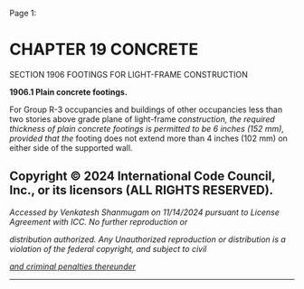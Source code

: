 Page 1:

# CHAPTER 19 CONCRETE

 SECTION 1906
 FOOTINGS FOR LIGHT-FRAME CONSTRUCTION

**1906.1 Plain concrete footings.**


For Group R-3 occupancies and buildings of other occupancies less than two stories above grade plane of light-frame
_construction, the required thickness of plain concrete footings is permitted to be 6 inches (152 mm), provided that the_
footing does not extend more than 4 inches (102 mm) on either side of the supported wall.

## Copyright © 2024 International Code Council, Inc., or its licensors (ALL RIGHTS RESERVED).

_Accessed by Venkatesh Shanmugam on 11/14/2024 pursuant to License Agreement with ICC. No further reproduction or_

_distribution authorized. Any Unauthorized reproduction or distribution is a violation of the federal copyright, and subject to civil_

_[and criminal penalties thereunder](http://codes.iccsafe.org/content/VACC2021P1/chapter-19-concrete#VACC2021P1_Ch19_Sec1906)_


-----



